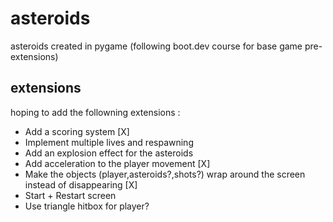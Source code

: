 # asteroids
asteroids created in pygame (following boot.dev course for base game pre-extensions)

## extensions
hoping to add the followning extensions :
* Add a scoring system [X]
* Implement multiple lives and respawning
* Add an explosion effect for the asteroids
* Add acceleration to the player movement [X]
* Make the objects (player,asteroids?,shots?) wrap around the screen instead of disappearing [X]
* Start + Restart screen
* Use triangle hitbox for player?